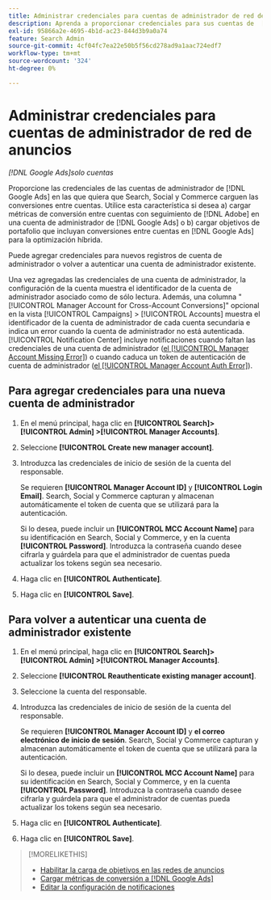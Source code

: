```yaml
---
title: Administrar credenciales para cuentas de administrador de red de anuncios
description: Aprenda a proporcionar credenciales para sus cuentas de  [!DNL Google Ads] manager.
exl-id: 95866a2e-4695-4b1d-ac23-844d3b9a0a74
feature: Search Admin
source-git-commit: 4cf04fc7ea22e50b5f56cd278ad9a1aac724edf7
workflow-type: tm+mt
source-wordcount: '324'
ht-degree: 0%

---
```


# Administrar credenciales para cuentas de administrador de red de anuncios

*[!DNL Google Ads]solo cuentas*

Proporcione las credenciales de las cuentas de administrador de [!DNL Google Ads] en las que quiera que Search, Social y Commerce carguen las conversiones entre cuentas. Utilice esta característica si desea a) cargar métricas de conversión entre cuentas con seguimiento de [!DNL Adobe] en una cuenta de administrador de [!DNL Google Ads] o b) cargar objetivos de portafolio que incluyan conversiones entre cuentas en [!DNL Google Ads] para la optimización híbrida.

<!-- [Maybe later: and c) sync conversion value rules for accounts that use cross-account conversion tracking with Google Ads.] -->

Puede agregar credenciales para nuevos registros de cuenta de administrador o volver a autenticar una cuenta de administrador existente.

Una vez agregadas las credenciales de una cuenta de administrador, la configuración de la cuenta muestra el identificador de la cuenta de administrador asociado como de sólo lectura. Además, una columna &quot;[!UICONTROL Manager Account for Cross-Account Conversions]&quot; opcional en la vista [!UICONTROL Campaigns] > [!UICONTROL Accounts] muestra el identificador de la cuenta de administrador de cada cuenta secundaria e indica un error cuando la cuenta de administrador no está autenticada. [!UICONTROL Notification Center] incluye notificaciones cuando faltan las credenciales de una cuenta de administrador ([el [!UICONTROL Manager Account Missing Error]](/help/search-social-commerce/notifications/notification-about.md)) o cuando caduca un token de autenticación de cuenta de administrador ([el [!UICONTROL Manager Account Auth Error]](/help/search-social-commerce/notifications/notification-about.md)).

## Para agregar credenciales para una nueva cuenta de administrador

1. En el menú principal, haga clic en **[!UICONTROL Search]> [!UICONTROL Admin] >[!UICONTROL Manager Accounts]**.

1. Seleccione **[!UICONTROL Create new manager account]**.

1. Introduzca las credenciales de inicio de sesión de la cuenta del responsable.

   Se requieren **[!UICONTROL Manager Account ID]** y **[!UICONTROL Login Email]**. Search, Social y Commerce capturan y almacenan automáticamente el token de cuenta que se utilizará para la autenticación.

   Si lo desea, puede incluir un **[!UICONTROL MCC Account Name]** para su identificación en Search, Social y Commerce, y en la cuenta **[!UICONTROL Password]**. Introduzca la contraseña cuando desee cifrarla y guárdela para que el administrador de cuentas pueda actualizar los tokens según sea necesario.

1. Haga clic en **[!UICONTROL Authenticate]**.

1. Haga clic en **[!UICONTROL Save]**.

## Para volver a autenticar una cuenta de administrador existente

1. En el menú principal, haga clic en **[!UICONTROL Search]> [!UICONTROL Admin] >[!UICONTROL Manager Accounts]**.

1. Seleccione **[!UICONTROL Reauthenticate existing manager account]**.

1. Seleccione la cuenta del responsable.

1. Introduzca las credenciales de inicio de sesión de la cuenta del responsable.

   Se requieren **[!UICONTROL Manager Account ID]** y **el correo electrónico de inicio de sesión**. Search, Social y Commerce capturan y almacenan automáticamente el token de cuenta que se utilizará para la autenticación.

   Si lo desea, puede incluir un **[!UICONTROL MCC Account Name]** para su identificación en Search, Social y Commerce, y en la cuenta **[!UICONTROL Password]**. Introduzca la contraseña cuando desee cifrarla y guárdela para que el administrador de cuentas pueda actualizar los tokens según sea necesario.

1. Haga clic en **[!UICONTROL Authenticate]**.

1. Haga clic en **[!UICONTROL Save]**.

>[!MORELIKETHIS]
>
>* [Habilitar la carga de objetivos en las redes de anuncios](/help/search-social-commerce/tools/objective-upload-to-networks.md)
>* [Cargar métricas de conversión a [!DNL Google Ads]](/help/search-social-commerce/tools/conversion-metrics-upload-to-google.md)
>* [Editar la configuración de notificaciones](/help/search-social-commerce/notifications/notification-edit.md)
